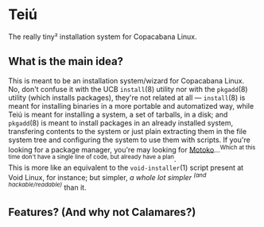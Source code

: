 # Teiú
The really tiny² installation system for Copacabana Linux.

## What is the main idea?
This is meant to be an installation system/wizard for Copacabana Linux.  
No, don't confuse it with the UCB `install`(8) utility nor with the `pkgadd`(8)
utility (which installs packages), they're not related at all — `install`(8) is
meant for installing binaries in a more portable and automatized way, while Teiú
is meant for installing a system, a set of tarballs, in a disk; and `pkgadd`(8)
is meant to install packages in an already installed system, transfering
contents to the system or just plain extracting them in the file system tree and
configuring the system to use them with scripts. If you're looking for a package
manager, you're may looking for
[Motoko](https://github.com/Projeto-Pindorama/motoko)...<sup>Which at this time don't have a single line of code, but already have a plan</sup>.  
This is more like an equivalent to the `void-installer`(1) script present at
Void Linux, for instance; but simpler, *a whole lot simpler <sup>(and
hackable/readable)</sup>* than it.  

## Features? (And why not Calamares?)

